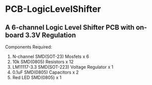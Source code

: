 # PCB-LogicLevelShifter
## A 6-channel Logic Level Shifter PCB with on-board 3.3V Regulation

Components Required:
1. N-channel SMD(SOT-23) Mosfets x 6
2. 10k SMD(0805) Resistors x 12
4. LM11117-3.3 SMD(SOT-223) Voltage Regulator x 1
5. 0.1uF SMD(0805) Capacitors x 2
6. Red LED SMD(0805) x 1

